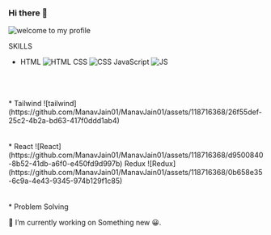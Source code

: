 ### Hi there 👋

<!--
**ManavJain01/ManavJain01** is a ✨ _special_ ✨ repository because its `README.md` (this file) appears on your GitHub profile.

Here are some ideas to get you started:

- 🔭 I’m currently working on MERN stack development.
- 🌱 I’m currently learning Node JS
- 👯 I’m looking to collaborate on ...
- 🤔 I’m looking for help with ...
- 💬 Ask me about ...
- 📫 How to reach me: ...
- 😄 Pronouns: ...
- ⚡ Fun fact: ...
-->
![welcome to my profile](https://github.com/ManavJain01/ManavJain01/assets/118716368/7ce1a8fb-4615-4e57-a5b2-db5f33eeee0d)

SKILLS


* HTML ![HTML](https://github.com/ManavJain01/ManavJain01/assets/118716368/45535feb-5b4c-4df7-8fda-f586c3a1e342)
 CSS ![CSS](https://github.com/ManavJain01/ManavJain01/assets/118716368/ebace99d-3c01-4d8e-ba35-904d16f0ca01)
 JavaScript ![JS](https://github.com/ManavJain01/ManavJain01/assets/118716368/adcc0805-da46-4960-bc6c-a19abad6f30a)
<br />
<br />
<br />
* Tailwind  ![tailwind](https://github.com/ManavJain01/ManavJain01/assets/118716368/26f55def-25c2-4b2a-bd63-417f0ddd1ab4)
<br />
<br />
<br />
* React ![React](https://github.com/ManavJain01/ManavJain01/assets/118716368/d9500840-8b52-41db-a6f0-e450fd9d997b)
 Redux ![Redux](https://github.com/ManavJain01/ManavJain01/assets/118716368/0b658e35-6c9a-4e43-9345-974b129f1c85)
<br />
<br />
<br />
* Problem Solving

🔭 I’m currently working on Something new 😀.
